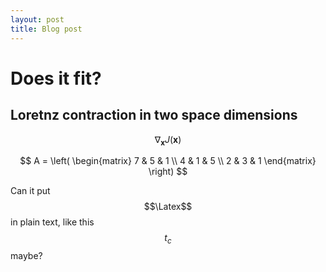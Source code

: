 ```yaml
---
layout: post
title: Blog post
---
```


# Does it fit?
## Loretnz contraction in two space dimensions
$$ \nabla_\boldsymbol{x} J(\boldsymbol{x}) $$

$$ A = \left( \begin{matrix} 7 & 5 & 1 \\ 4 & 1 & 5 \\ 2 & 3 & 1 \end{matrix} \right) $$

Can it put $$\Latex$$ in plain text, like this $$t_c$$ maybe?
